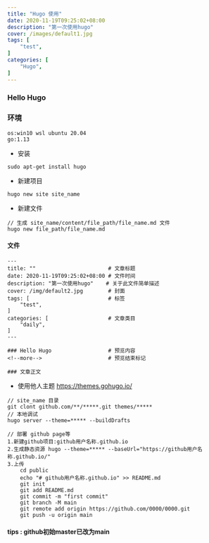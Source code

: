 ```yaml
---
title: "Hugo 使用"
date: 2020-11-19T09:25:02+08:00
description: "第一次使用hugo"
cover: /images/default1.jpg
tags: [
    "test",
]
categories: [
    "Hugo",
]
---
```


### Hello Hugo
<!--more-->

### 环境
```
os:win10 wsl ubuntu 20.04
go:1.13
```

- 安装
```
sudo apt-get install hugo
```

- 新建项目
```
hugo new site site_name
```

- 新建文件
```
// 生成 site_name/content/file_path/file_name.md 文件
hugo new file_path/file_name.md
```

#### 文件
```
---
title: ""                       # 文章标题
date: 2020-11-19T09:25:02+08:00 # 文件时间
description: "第一次使用hugo"    # 关于此文件简单描述
cover: /img/default2.jpg        # 封面
tags: [                         # 标签
    "test",
]
categories: [                   # 文章类目
    "daily",
]
---

### Hello Hugo                  # 预览内容
<!--more-->                     # 预览结束标记

### 文章正文

```

- 使用他人主题 https://themes.gohugo.io/
```
// site_name 目录
git clont github.com/**/*****.git themes/*****
// 本地调试
hugo server --theme=***** --buildDrafts

// 部署 github page等
1.新建github项目:github用户名称.github.io
2.生成静态资源 hugo --theme=***** --baseUrl="https://github用户名称.github.io/"
3.上传
	cd public
	echo "# github用户名称.github.io" >> README.md
	git init
	git add README.md
	git commit -m "first commit"
	git branch -M main
	git remote add origin https://github.com/0000/0000.git
	git push -u origin main
```

#### tips : github初始master已改为main
